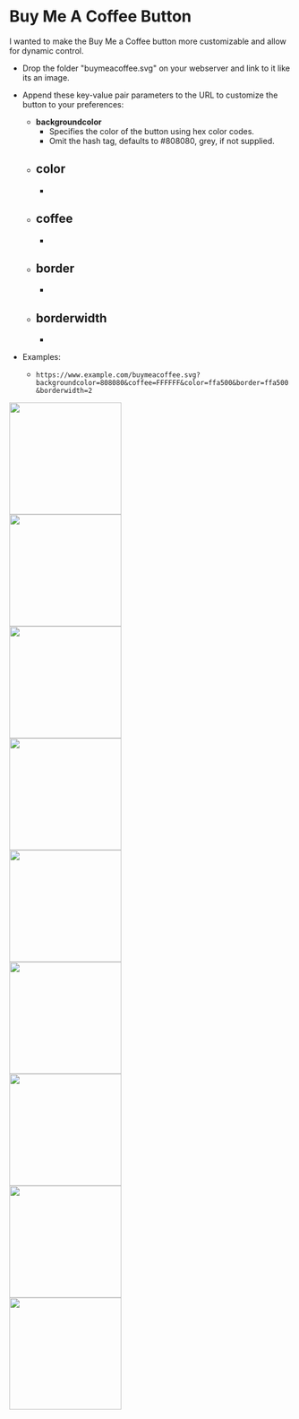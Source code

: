 # Buy Me A Coffee Button

I wanted to make the Buy Me a Coffee button more customizable and allow for dynamic control.

- Drop the folder "buymeacoffee.svg" on your webserver and link to it like its an image.

- Append these key-value pair parameters to the URL to customize the button to your preferences:

    - **backgroundcolor**
        - Specifies the color of the button using hex color codes.
        - Omit the hash tag, defaults to #808080, grey, if not supplied.
    - **color**
        - 
        - 
    - **coffee**
        - 
        - 
    - **border**
        - 
        - 
    - **borderwidth**
        - 
        - 
- Examples:
    - ``` https://www.example.com/buymeacoffee.svg?backgroundcolor=808080&coffee=FFFFFF&color=ffa500&border=ffa500&borderwidth=2 ```


<img width="200px" src="https://keytonic.net/projects/buymeacoffee.svg?backgroundcolor=FF0000&coffee=FFA500&color=000000&border=000000&borderwidth=2"><br>
<img width="200px" src="https://keytonic.net/projects/buymeacoffee.svg?backgroundcolor=FFA500&coffee=FF0000&color=808080&border=808080&borderwidth=2"><br>
<img width="200px" src="https://keytonic.net/projects/buymeacoffee.svg?backgroundcolor=FFFF00&coffee=00FF00&color=ffffff&border=ffffff&borderwidth=2"><br>
<img width="200px" src="https://keytonic.net/projects/buymeacoffee.svg?backgroundcolor=00FF00&coffee=FFFF00&color=a020f0&border=a020f0&borderwidth=2"><br>
<img width="200px" src="https://keytonic.net/projects/buymeacoffee.svg?backgroundcolor=0000FF&coffee=A020F0&color=ff00ff&border=ff00ff&borderwidth=2"><br>
<img width="200px" src="https://keytonic.net/projects/buymeacoffee.svg?backgroundcolor=A020F0&coffee=0000FF&color=00ff00&border=00ff00&borderwidth=2"><br>
<img width="200px" src="https://keytonic.net/projects/buymeacoffee.svg?backgroundcolor=FFFFFF&coffee=808080&color=ffff00&border=ffff00&borderwidth=2"><br>
<img width="200px" src="https://keytonic.net/projects/buymeacoffee.svg?backgroundcolor=808080&coffee=FFFFFF&color=ffa500&border=ffa500&borderwidth=2"><br>
<img width="200px" src="https://keytonic.net/projects/buymeacoffee.svg?backgroundcolor=000000&coffee=a52a2a&color=ff0000&border=ff0000&borderwidth=2"><br>
